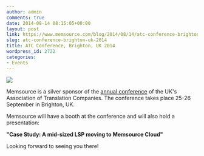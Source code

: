 ```yaml
---
author: admin
comments: true
date: 2014-08-14 08:15:05+00:00
layout: post
link: https://www.memsource.com/blog/2014/08/14/atc-conference-brighton-uk-2014/
slug: atc-conference-brighton-uk-2014
title: ATC Conference, Brighton, UK 2014
wordpress_id: 2722
categories:
- Events
---
```


[![](/wp-content/uploads/2014/08/ATC-Conference-Brighton-2014-300x81.jpg)](http://atc.org.uk/conference/)

Memsource is a silver sponsor of the [annual conference](http://atc.org.uk/conference/) of the UK's Association of Translation Companies. The conference takes place 25-26 September in Brighton, UK.<!-- more -->

Memsource will have a booth at the conference and will also hold a presentation:

**"Case Study: A mid-sized LSP moving to Memsource Cloud"**

Looking forward to seeing you there!
